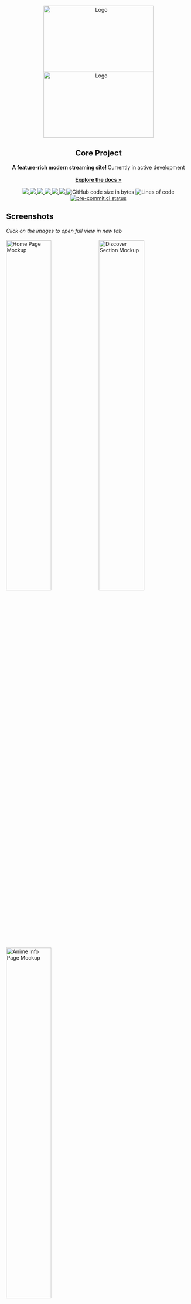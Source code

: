 <div id="top"></div>

<br/>
<div align="center">
  <a href="https://github.com/baseplate-admin/CoreProject#gh-dark-mode-only">
    <img src="https://user-images.githubusercontent.com/61817579/161123729-44ae9010-6282-44e5-ba68-adaac71f33be.png" alt="Logo" width="300" height="180">
  </a>
	 <a href="https://github.com/baseplate-admin/CoreProject#gh-light-mode-only">
    <img src="https://user-images.githubusercontent.com/61817579/161123650-176e7dfe-f622-49a6-acd8-b336f9d01a2b.png" alt="Logo" width="300" height="180">
  </a>

  <h2 align="center">Core Project</h2>

  <p align="center">
   <b> A feature-rich modern streaming site! </b> Currently in active development
    <br><br>
    <a href="https://github.com/baseplate-admin/CoreProject"><strong>Explore the docs »</strong></a>
  </p>
</div>

<p align="center">
  <a href="https://github.com/baseplate-admin/CoreProject/graphs/contributors" alt="Contributors">
    <img src="https://img.shields.io/github/contributors/baseplate-admin/CoreProject.svg?style=for-the-badge" >
  </a>
  <a href="https://github.com/baseplate-admin/CoreProject/network/members" alt="Forks">
    <img src="https://img.shields.io/github/forks/baseplate-admin/CoreProject.svg?style=for-the-badge">
  </a>
  <a href="https://github.com/baseplate-admin/CoreProject/stargazers" alt="Stars">
    <img src="https://img.shields.io/github/stars/baseplate-admin/CoreProject.svg?style=for-the-badge">
  </a>
  <a href="https://github.com/baseplate-admin/CoreProject/issues" alt="Issues">
    <img src="https://img.shields.io/github/issues/baseplate-admin/CoreProject.svg?style=for-the-badge">
  </a>
  <a href="https://github.com/baseplate-admin/CoreProject/blob/v2/LICENSE" alt="License - AGPL-3.0">
    <img src="https://img.shields.io/github/license/baseplate-admin/CoreProject.svg?style=for-the-badge">
  </a>
  <a href="https://codeclimate.com/github/baseplate-admin/CoreProject/maintainability">
    <img src="https://img.shields.io/codeclimate/maintainability/baseplate-admin/CoreProject?style=for-the-badge" />
  </a>

  <img alt="GitHub code size in bytes" src="https://img.shields.io/github/languages/code-size/baseplate-admin/coreproject?style=for-the-badge">
  <img alt="Lines of code" src="https://img.shields.io/tokei/lines/github/baseplate-admin/coreproject?style=for-the-badge">
  <a href="https://results.pre-commit.ci/latest/github/baseplate-admin/CoreProject/v3"><img src="https://img.shields.io/badge/pre--commit-enabled-brightgreen?logo=pre-commit&logoColor=white&style=for-the-badge" alt="pre-commit.ci status"></a>
</p>

## Screenshots

<p float="left">
  <i>Click on the images to open full view in new tab</i>
  <br>
  <br>
  <img src="https://user-images.githubusercontent.com/41228366/161109978-5b07e615-d260-48b4-b605-50fde6a3a284.png" alt="Home Page Mockup" width=49.5%>
  <img src="https://user-images.githubusercontent.com/41228366/161110862-80b23b2b-e6e9-49c6-9555-51463da77c26.png" alt="Discover Section Mockup" width=49.5%>
  <img src="https://user-images.githubusercontent.com/41228366/161114183-f9744421-2137-4a9b-b6b6-0f64e5b7a329.png" alt="Anime Info Page Mockup" width=49.5%>
</p>

## (Upcoming) Features

Core Project is a collection of several projects - animecore, mangacore & soundcore. Overall, it aims to becomes a site where you can get all your anime, manga and songs for free and without any ads.

-   Home Page recommendations & Continue watching
-   Watch Progress
-   Account feature for cross-platform playing
-   Mobile support
-   No Ads
-   Next gen Player
-   Search
-   Clean & feature-rich UI
-   MAL-sync support
-   and more!

All features are under development.

<p align="right">(<a href="#top">back to top</a>)</p>

### Built with

-   [.](https://example.com)
-   [..](https://example.com)
-   [...](https://example.com)

<p align="right">(<a href="#top">back to top</a>)</p>

## Roadmap

-   [x] Backend
-   [x] Logo & Design system
-   [ ] [Mockups](https://www.figma.com/file/knyOkHUChnJpsAsmuILhOk/Core-Project) (All pages)
-   [ ] Frontend
-   [ ] Misc stuff

See the [open issues](https://github.com/baseplate-admin/CoreProject/issues) and [projects](https://github.com/baseplate-admin/CoreProject/projects?) for a full list of features we're working on (and need help with).

<p align="right">(<a href="#top">back to top</a>)</p>

## Contributing

-   If you have a suggestion/idea that would make this project better, please create a pull request. All pull requests will be reviewed by us, and adjusted.

-   You can also [open a new issue](https://github.com/baseplate-admin/CoreProject/issues/new/choose) or [help us with an existing one](https://github.com/baseplate-admin/CoreProject/issues).

Other than that, you can also help the project by giving it a star! Your help is extremely appreciated :)

<p align="right">(<a href="#top">back to top</a>)</p>


## License

Distributed under the AGPL-3.0 License. See [`LICENSE`](https://github.com/baseplate-admin/CoreProject/blob/v2/LICENSE) for more information.

<p align="right">(<a href="#top">back to top</a>)</p>
